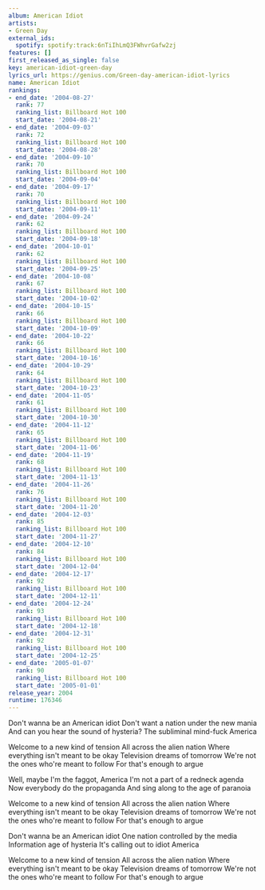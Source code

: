 ```yaml
---
album: American Idiot
artists:
- Green Day
external_ids:
  spotify: spotify:track:6nTiIhLmQ3FWhvrGafw2zj
features: []
first_released_as_single: false
key: american-idiot-green-day
lyrics_url: https://genius.com/Green-day-american-idiot-lyrics
name: American Idiot
rankings:
- end_date: '2004-08-27'
  rank: 77
  ranking_list: Billboard Hot 100
  start_date: '2004-08-21'
- end_date: '2004-09-03'
  rank: 72
  ranking_list: Billboard Hot 100
  start_date: '2004-08-28'
- end_date: '2004-09-10'
  rank: 70
  ranking_list: Billboard Hot 100
  start_date: '2004-09-04'
- end_date: '2004-09-17'
  rank: 70
  ranking_list: Billboard Hot 100
  start_date: '2004-09-11'
- end_date: '2004-09-24'
  rank: 62
  ranking_list: Billboard Hot 100
  start_date: '2004-09-18'
- end_date: '2004-10-01'
  rank: 62
  ranking_list: Billboard Hot 100
  start_date: '2004-09-25'
- end_date: '2004-10-08'
  rank: 67
  ranking_list: Billboard Hot 100
  start_date: '2004-10-02'
- end_date: '2004-10-15'
  rank: 66
  ranking_list: Billboard Hot 100
  start_date: '2004-10-09'
- end_date: '2004-10-22'
  rank: 66
  ranking_list: Billboard Hot 100
  start_date: '2004-10-16'
- end_date: '2004-10-29'
  rank: 64
  ranking_list: Billboard Hot 100
  start_date: '2004-10-23'
- end_date: '2004-11-05'
  rank: 61
  ranking_list: Billboard Hot 100
  start_date: '2004-10-30'
- end_date: '2004-11-12'
  rank: 65
  ranking_list: Billboard Hot 100
  start_date: '2004-11-06'
- end_date: '2004-11-19'
  rank: 68
  ranking_list: Billboard Hot 100
  start_date: '2004-11-13'
- end_date: '2004-11-26'
  rank: 76
  ranking_list: Billboard Hot 100
  start_date: '2004-11-20'
- end_date: '2004-12-03'
  rank: 85
  ranking_list: Billboard Hot 100
  start_date: '2004-11-27'
- end_date: '2004-12-10'
  rank: 84
  ranking_list: Billboard Hot 100
  start_date: '2004-12-04'
- end_date: '2004-12-17'
  rank: 92
  ranking_list: Billboard Hot 100
  start_date: '2004-12-11'
- end_date: '2004-12-24'
  rank: 93
  ranking_list: Billboard Hot 100
  start_date: '2004-12-18'
- end_date: '2004-12-31'
  rank: 92
  ranking_list: Billboard Hot 100
  start_date: '2004-12-25'
- end_date: '2005-01-07'
  rank: 90
  ranking_list: Billboard Hot 100
  start_date: '2005-01-01'
release_year: 2004
runtime: 176346
---
```

Don't wanna be an American idiot
Don't want a nation under the new mania
And can you hear the sound of hysteria?
The subliminal mind-fuck America


Welcome to a new kind of tension
All across the alien nation
Where everything isn't meant to be okay
Television dreams of tomorrow
We're not the ones who're meant to follow
For that's enough to argue


Well, maybe I'm the faggot, America
I'm not a part of a redneck agenda
Now everybody do the propaganda
And sing along to the age of paranoia


Welcome to a new kind of tension
All across the alien nation
Where everything isn't meant to be okay
Television dreams of tomorrow
We're not the ones who're meant to follow
For that's enough to argue

Don't wanna be an American idiot
One nation controlled by the media
Information age of hysteria
It's calling out to idiot America


Welcome to a new kind of tension
All across the alien nation
Where everything isn't meant to be okay
Television dreams of tomorrow
We're not the ones who're meant to follow
For that's enough to argue
